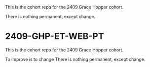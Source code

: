 
This is the cohort repo for the 2409 Grace Hopper cohort.

There is nothing permanent, except change.

# 2409-GHP-ET-WEB-PT
This is the cohort repo for the 2409 Grace Hopper cohort.

To improve is to change
There is nothing permanent, except change.